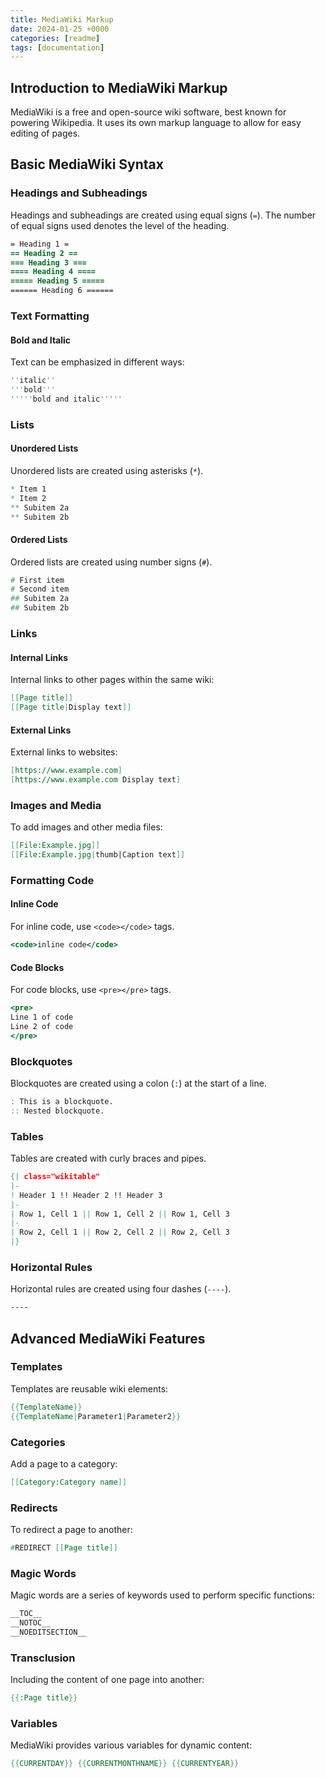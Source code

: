 ```yaml
---
title: MediaWiki Markup
date: 2024-01-25 +0000
categories: [readme]
tags: [documentation]
---
```


## Introduction to MediaWiki Markup

MediaWiki is a free and open-source wiki software, best known for powering Wikipedia. It uses its own markup language to allow for easy editing of pages.

## Basic MediaWiki Syntax

### Headings and Subheadings
Headings and subheadings are created using equal signs (`=`). The number of equal signs used denotes the level of the heading.

```mediawiki
= Heading 1 =
== Heading 2 ==
=== Heading 3 ===
==== Heading 4 ====
===== Heading 5 =====
====== Heading 6 ======
```

### Text Formatting

#### Bold and Italic
Text can be emphasized in different ways:

```mediawiki
''italic''
'''bold'''
'''''bold and italic'''''
```

### Lists

#### Unordered Lists
Unordered lists are created using asterisks (`*`).

```mediawiki
* Item 1
* Item 2
** Subitem 2a
** Subitem 2b
```

#### Ordered Lists
Ordered lists are created using number signs (`#`).

```mediawiki
# First item
# Second item
## Subitem 2a
## Subitem 2b
```

### Links

#### Internal Links
Internal links to other pages within the same wiki:

```mediawiki
[[Page title]]
[[Page title|Display text]]
```

#### External Links
External links to websites:

```mediawiki
[https://www.example.com]
[https://www.example.com Display text]
```

### Images and Media
To add images and other media files:

```mediawiki
[[File:Example.jpg]]
[[File:Example.jpg|thumb|Caption text]]
```

### Formatting Code

#### Inline Code
For inline code, use `<code></code>` tags.

```mediawiki
<code>inline code</code>
```

#### Code Blocks
For code blocks, use `<pre></pre>` tags.

```mediawiki
<pre>
Line 1 of code
Line 2 of code
</pre>
```

### Blockquotes
Blockquotes are created using a colon (`:`) at the start of a line.

```mediawiki
: This is a blockquote.
:: Nested blockquote.
```

### Tables
Tables are created with curly braces and pipes.

```mediawiki
{| class="wikitable"
|-
! Header 1 !! Header 2 !! Header 3
|-
| Row 1, Cell 1 || Row 1, Cell 2 || Row 1, Cell 3
|-
| Row 2, Cell 1 || Row 2, Cell 2 || Row 2, Cell 3
|}
```

### Horizontal Rules
Horizontal rules are created using four dashes (`----`).

```mediawiki
----
```

## Advanced MediaWiki Features

### Templates
Templates are reusable wiki elements:

```mediawiki
{{TemplateName}}
{{TemplateName|Parameter1|Parameter2}}
```

### Categories
Add a page to a category:

```mediawiki
[[Category:Category name]]
```

### Redirects
To redirect a page to another:

```mediawiki
#REDIRECT [[Page title]]
```

### Magic Words
Magic words are a series of keywords used to perform specific functions:

```mediawiki
__TOC__
__NOTOC__
__NOEDITSECTION__
```

### Transclusion
Including the content of one page into another:

```mediawiki
{{:Page title}}
```

### Variables
MediaWiki provides various variables for dynamic content:

```mediawiki
{{CURRENTDAY}} {{CURRENTMONTHNAME}} {{CURRENTYEAR}}
```
